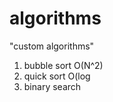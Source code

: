 # algorithms
"custom algorithms"
1) bubble sort O(N^2) 
2) quick sort O(log        
3) binary search       
               
       
   
   
    
  
 
  
   
 

